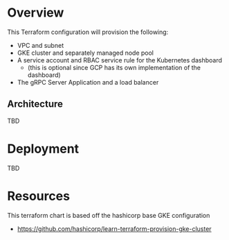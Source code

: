 # Overview
This Terraform configuration will provision the following:
- VPC and subnet
- GKE cluster and separately managed node pool
- A service account and RBAC service rule for the Kubernetes dashboard 
  - (this is optional since GCP has its own implementation of the dashboard)
- The gRPC Server Application and a load balancer

## Architecture
TBD

# Deployment
TBD

# Resources
This terraform chart is based off the hashicorp base GKE configuration
- https://github.com/hashicorp/learn-terraform-provision-gke-cluster